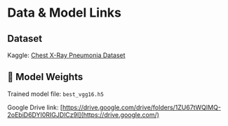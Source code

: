 # Data & Model Links

## Dataset
Kaggle: [Chest X-Ray Pneumonia Dataset](https://www.kaggle.com/paultimothymooney/chest-xray-pneumonia)

## 🧠 Model Weights
Trained model file: `best_vgg16.h5`

Google Drive link: [https://drive.google.com/drive/folders/1ZU67tWQIMQ-2oEbiD6DYI0RIGJDlCz9I](https://drive.google.com/)

